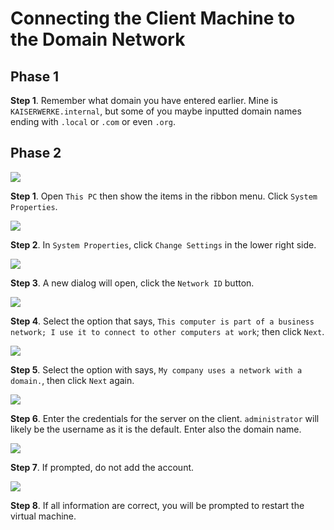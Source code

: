 # Connecting the Client Machine to the Domain Network

## Phase 1

**Step 1**. Remember what domain you have entered earlier. Mine is `KAISERWERKE.internal`, but some of you maybe inputted domain names ending with `.local` or `.com` or even `.org`.

## Phase 2 

<img src="art/connect-domain/1-open-system-properties.png">

**Step 1**. Open `This PC` then show the items in the ribbon menu. Click `System Properties`.

<img src="art/connect-domain/2-open-settings.png">

**Step 2**. In `System Properties`, click `Change Settings` in the lower right side.

<img src="art/connect-domain/3-network-id.png">

**Step 3**. A new dialog will open, click the `Network ID` button.

<img src="art/connect-domain/4-business-network.png">

**Step 4**. Select the option that says, `This computer is part of a business network; I use it to connect to other computers at work`; then click `Next`.

<img src="art/connect-domain/5-with-domain.png">

**Step 5**. Select the option with says, `My company uses a network with a domain.`, then click `Next` again.

<img src="art/connect-domain/6-server-password.png">

**Step 6**. Enter the credentials for the server on the client. `administrator` will likely be the username as it is the default. Enter also the domain name.

<img src="art/connect-domain/7-do-not-add.png">

**Step 7**. If prompted, do not add the account.

<img src="art/connect-domain/8-restart.png">

**Step 8**. If all information are correct, you will be prompted to restart the virtual machine.